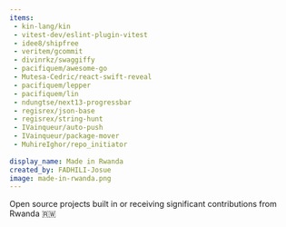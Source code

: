 ```yaml
---
items:
 - kin-lang/kin
 - vitest-dev/eslint-plugin-vitest
 - idee8/shipfree
 - veritem/gcommit
 - divinrkz/swaggiffy
 - pacifiquem/awesome-go
 - Mutesa-Cedric/react-swift-reveal
 - pacifiquem/lepper
 - pacifiquem/lin
 - ndungtse/next13-progressbar
 - regisrex/json-base
 - regisrex/string-hunt
 - IVainqueur/auto-push
 - IVainqueur/package-mover
 - MuhireIghor/repo_initiator
  
display_name: Made in Rwanda
created_by: FADHILI-Josue
image: made-in-rwanda.png
---
```

Open source projects built in or receiving significant contributions from Rwanda :rwanda:
